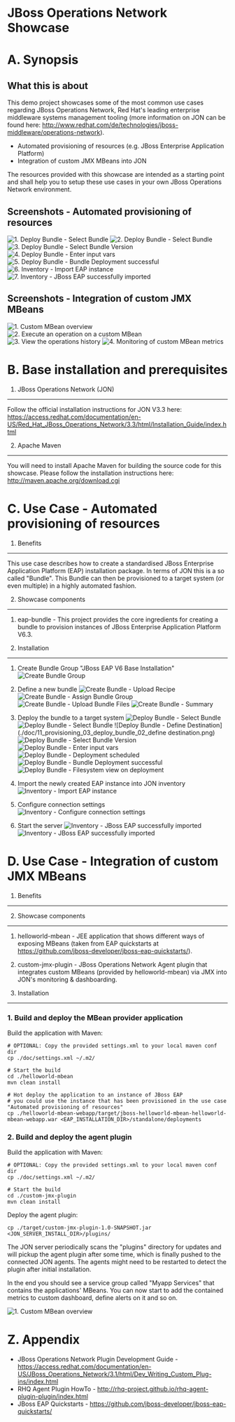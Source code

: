 JBoss Operations Network Showcase
==================================

A. Synopsis
===========

What this is about
------------------
This demo project showcases some of the most common use cases regarding JBoss Operations Network, Red Hat's leading enterprise middleware systems management tooling (more information on JON can be found here: http://www.redhat.com/de/technologies/jboss-middleware/operations-network).

- Automated provisioning of resources (e.g. JBoss Enterprise Application Platform)
- Integration of custom JMX MBeans into JON

The resources provided with this showcase are intended as a starting point and shall help you to setup these use cases in your own JBoss Operations Network environment.

Screenshots - Automated provisioning of resources
------------------
![1. Deploy Bundle - Select Bundle](./doc/11_provisioning_03_deploy_bundle_01.png)
![2. Deploy Bundle - Select Bundle](./doc/11_provisioning_03_deploy_bundle_05_deployment_summary.png)
![3. Deploy Bundle - Select Bundle Version](./doc/11_provisioning_03_deploy_bundle_03_select_version.png)
![4. Deploy Bundle - Enter input vars](./doc/11_provisioning_03_deploy_bundle_04_enter_input_vars.png)
![5. Deploy Bundle - Bundle Deployment successful](./doc/11_provisioning_03_deploy_bundle_05_deployment_success.png)
![6. Inventory - Import EAP instance](./doc/11_provisioning_04_inventory_01_import.png)
![7. Inventory - JBoss EAP successfully imported](./doc/11_provisioning_04_inventory_03_eap_ready.png)


Screenshots - Integration of custom JMX MBeans
------------------
![1. Custom MBean overview](./doc/01_custom_mbean_overview.png)
![2. Execute an operation on a custom MBean](./doc/02_custom_mbean_execute_operation.png)
![3. View the operations history](./doc/03_custom_mbean_execute_operation_history.png)
![4. Monitoring of custom MBean metrics](./doc/04_custom_mbean_monitoring.png)


B. Base installation and prerequisites
==============================================

1. JBoss Operations Network (JON)
---------------------------------
Follow the official installation instructions for JON V3.3 here: https://access.redhat.com/documentation/en-US/Red_Hat_JBoss_Operations_Network/3.3/html/Installation_Guide/index.html

2. Apache Maven
---------------
You will need to install Apache Maven for building the source code for this showcase. Please follow the installation instructions here: http://maven.apache.org/download.cgi



C. Use Case - Automated provisioning of resources
==============================================

1. Benefits
-----------
This use case describes how to create a standardised JBoss Enterprise Application Platform (EAP) installation package. In terms of JON this is a so called "Bundle". This Bundle can then be provisioned to a target system (or even multiple) in a highly automated fashion.

2. Showcase components
-------------------
1. eap-bundle - This project provides the core ingredients for creating a bundle to provision instances of JBoss Enterprise Application Platform V6.3.


3. Installation
---------------
1. Create Bundle Group "JBoss EAP V6 Base Installation"
![Create Bundle Group](./doc/11_provisioning_01_create_bundle_group.png)

2. Define a new bundle
![Create Bundle - Upload Recipe](./doc/11_provisioning_02_create_bundle_01.png)
![Create Bundle - Assign Bundle Group](./doc/11_provisioning_02_create_bundle_02_assign_bundle_group.png)
![Create Bundle - Upload Bundle Files](./doc/11_provisioning_02_create_bundle_03_upload_bundle_files.png)
![Create Bundle - Summary](./doc/11_provisioning_02_create_bundle_04_bundle_summary.png)

3. Deploy the bundle to a target system
![Deploy Bundle - Select Bundle](./doc/11_provisioning_03_deploy_bundle_01.png)
![Deploy Bundle - Select Bundle](./doc/11_provisioning_03_deploy_bundle_05_deployment_summary.png)
![Deploy Bundle - Define Destination](./doc/11_provisioning_03_deploy_bundle_02_define destination.png)
![Deploy Bundle - Select Bundle Version](./doc/11_provisioning_03_deploy_bundle_03_select_version.png)
![Deploy Bundle - Enter input vars](./doc/11_provisioning_03_deploy_bundle_04_enter_input_vars.png)
![Deploy Bundle - Deployment scheduled](./doc/11_provisioning_03_deploy_bundle_05_deployment_scheduled.png)
![Deploy Bundle - Bundle Deployment successful](./doc/11_provisioning_03_deploy_bundle_05_deployment_success.png)
![Deploy Bundle - Filesystem view on deployment](./doc/11_provisioning_03_deploy_bundle_05_deployment_success_fs.png)

4. Import the newly created EAP instance into JON inventory
![Inventory - Import EAP instance](./doc/11_provisioning_04_inventory_01_import.png)

5. Configure connection settings
![Inventory - Configure connection settings](./doc/11_provisioning_04_inventory_02_configure_password.png)

6. Start the server
![Inventory - JBoss EAP successfully imported](./doc/11_provisioning_04_inventory_03_start_server.png)
![Inventory - JBoss EAP successfully imported](./doc/11_provisioning_04_inventory_03_eap_ready.png)



D. Use Case - Integration of custom JMX MBeans
==============================================
1. Benefits
-----------

2. Showcase components
-------------------
1. helloworld-mbean - JEE application that shows different ways of exposing MBeans (taken from EAP quickstarts at https://github.com/jboss-developer/jboss-eap-quickstarts/).
2. custom-jmx-plugin - JBoss Operations Network Agent plugin that integrates custom MBeans (provided by helloworld-mbean) via JMX into JON's monitoring & dashboarding.


3. Installation
---------------
### 1. Build and deploy the MBean provider application

Build the application with Maven:
```
# OPTIONAL: Copy the provided settings.xml to your local maven conf dir
cp ./doc/settings.xml ~/.m2/

# Start the build
cd ./helloworld-mbean
mvn clean install

# Hot deploy the application to an instance of JBoss EAP
# you could use the instance that has been provisioned in the use case "Automated provisioning of resources"
cp ./helloworld-mbean-webapp/target/jboss-helloworld-mbean-helloworld-mbean-webapp.war <EAP_INSTALLATION_DIR>/standalone/deployments
```


### 2. Build and deploy the agent plugin
Build the application with Maven:

```
# OPTIONAL: Copy the provided settings.xml to your local maven conf dir
cp ./doc/settings.xml ~/.m2/

# Start the build
cd ./custom-jmx-plugin
mvn clean install
```

Deploy the agent plugin:
```
cp ./target/custom-jmx-plugin-1.0-SNAPSHOT.jar <JON_SERVER_INSTALL_DIR>/plugins/
```

The JON server periodically scans the "plugins" directory for updates and will pickup the agent plugin after some time, which is finally pushed to the connected JON agents. The agents might need to be restarted to detect the plugin after initial installation.

In the end you should see a service group called "Myapp Services" that contains the applications' MBeans. You can now start to add the contained metrics to custom dashboard, define alerts on it and so on.

![1. Custom MBean overview](./doc/01_custom_mbean_overview.png)

Z. Appendix
===========
* JBoss Operations Network Plugin Development Guide - https://access.redhat.com/documentation/en-US/JBoss_Operations_Network/3.1/html/Dev_Writing_Custom_Plug-ins/index.html
* RHQ Agent Plugin HowTo - http://rhq-project.github.io/rhq-agent-plugin-plugin/index.html
* JBoss EAP Quickstarts - https://github.com/jboss-developer/jboss-eap-quickstarts/
